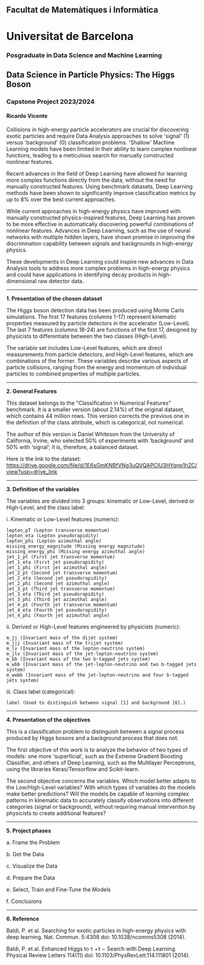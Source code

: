 ## Facultat de Matemàtiques i Informàtica
# Universitat de Barcelona
### Posgraduate in Data Science and Machine Learning
## Data Science in Particle Physics: The Higgs Boson
### Capstone Project 2023/2024
#### Ricardo Vicente

Collisions in high-energy particle accelerators are crucial for discovering exotic particles and require Data Analysis approaches to solve 'signal' (1) versus 'background' (0) classification problems. 'Shallow' Machine Learning models have been limited in their ability to learn complex nonlinear functions, leading to a meticulous search for manually constructed nonlinear features.

Recent advances in the field of Deep Learning have allowed for learning more complex functions directly from the data, without the need for manually constructed features. Using benchmark datasets, Deep Learning methods have been shown to significantly improve classification metrics by up to 8% over the best current approaches.

While current approaches in high-energy physics have improved with manually constructed physics-inspired features, Deep Learning has proven to be more effective in automatically discovering powerful combinations of nonlinear features. Advances in Deep Learning, such as the use of neural networks with multiple hidden layers, have shown promise in improving the discrimination capability between signals and backgrounds in high-energy physics.

These developments in Deep Learning could inspire new advances in Data Analysis tools to address more complex problems in high-energy physics and could have applications in identifying decay products in high-dimensional raw detector data.
______

**1. Presentation of the chosen dataset**

The Higgs boson detection data has been produced using Monte Carlo simulations. The first 17 features (columns 1-17) represent kinematic properties measured by particle detectors in the accelerator (Low-Level). The last 7 features (columns 18-24) are functions of the first 17, designed by physicists to differentiate between the two classes (High-Level).

The variable set includes Low-Level features, which are direct measurements from particle detectors, and High-Level features, which are combinations of the former. These variables describe various aspects of particle collisions, ranging from the energy and momentum of individual particles to combined properties of multiple particles.
______

**2. General Features**

This dataset belongs to the "Classification in Numerical Features" benchmark. It is a smaller version (about 2.14%) of the original dataset, which contains 44 million rows. This version corrects the previous one in the definition of the class attribute, which is categorical, not numerical.

The author of this version is Daniel Whiteson from the University of California, Irvine, who selected 50% of experiments with ‘background’ and 50% with ‘signal’; it is, therefore, a balanced dataset.

Here is the link to the dataset: https://drive.google.com/file/d/1E6sGmKNBfVNg3uQVQAPCIU3HYqnp1hZC/view?usp=drive_link 
______

**3. Definition of the variables**

The variables are divided into 3 groups: kinematic or Low-Level, derived or High-Level, and the class label:

i. Kinematic or Low-Level features (numeric):

    lepton_pT (Lepton transverse momentum)
    lepton_eta (Lepton pseudorapidity)
    lepton_phi (Lepton azimuthal angle)
    missing_energy_magnitude (Missing energy magnitude)
    missing_energy_phi (Missing energy azimuthal angle)
    jet_1_pt (First jet transverse momentum)
    jet_1_eta (First jet pseudorapidity)
    jet_1_phi (First jet azimuthal angle)
    jet_2_pt (Second jet transverse momentum)
    jet_2_eta (Second jet pseudorapidity)
    jet_2_phi (Second jet azimuthal angle)
    jet_3_pt (Third jet transverse momentum)
    jet_3_eta (Third jet pseudorapidity)
    jet_3_phi (Third jet azimuthal angle)
    jet_4_pt (Fourth jet transverse momentum)
    jet_4_eta (Fourth jet pseudorapidity)
    jet_4_phi (Fourth jet azimuthal angle)

ii. Derived or High-Level features engineered by physicists (numeric):

    m_jj (Invariant mass of the dijet system)
    m_jjj (Invariant mass of the trijet system)
    m_lv (Invariant mass of the lepton-neutrino system)
    m_jlv (Invariant mass of the jet-lepton-neutrino system)
    m_bb (Invariant mass of the two b-tagged jets system)
    m_wbb (Invariant mass of the jet-lepton-neutrino and two b-tagged jets system)
    m_wwbb (Invariant mass of the jet-lepton-neutrino and four b-tagged jets system)

iii. Class label (categorical):

    label (Used to distinguish between signal [1] and background [0].)
______

**4. Presentation of the objectives**

This is a classification problem to distinguish between a signal process produced by Higgs bosons and a background process that does not.

The first objective of this work is to analyze the behavior of two types of models: one more 'superficial', such as the Extreme Gradient Boosting Classifier, and others of Deep Learning, such as the Multilayer Perceptrons, using the libraries Keras/Tensorflow and Scikit-learn.

The second objective concerns the variables. Which model better adapts to the Low/High-Level variables? With which types of variables do the models make better predictions? Will the models be capable of learning complex patterns in kinematic data to accurately classify observations into different categories (signal or background), without requiring manual intervention by physicists to create additional features?
______

**5. Project phases**

a. Frame the Problem

b. Get the Data

c. Visualize the Data

d. Prepare the Data

e. Select, Train and Fine-Tune the Models

f. Conclusions
______

**6. Reference**

Baldi, P. et al. Searching for exotic particles in high-energy physics with deep learning. Nat. Commun. 5:4308 doi: 10.1038/ncomms5308 (2014).

Baldi, P. et al. Enhanced Higgs to τ +τ − Search with Deep Learning. Physical Review Letters 114(11) doi: 10.1103/PhysRevLett.114.111801 (2014).
